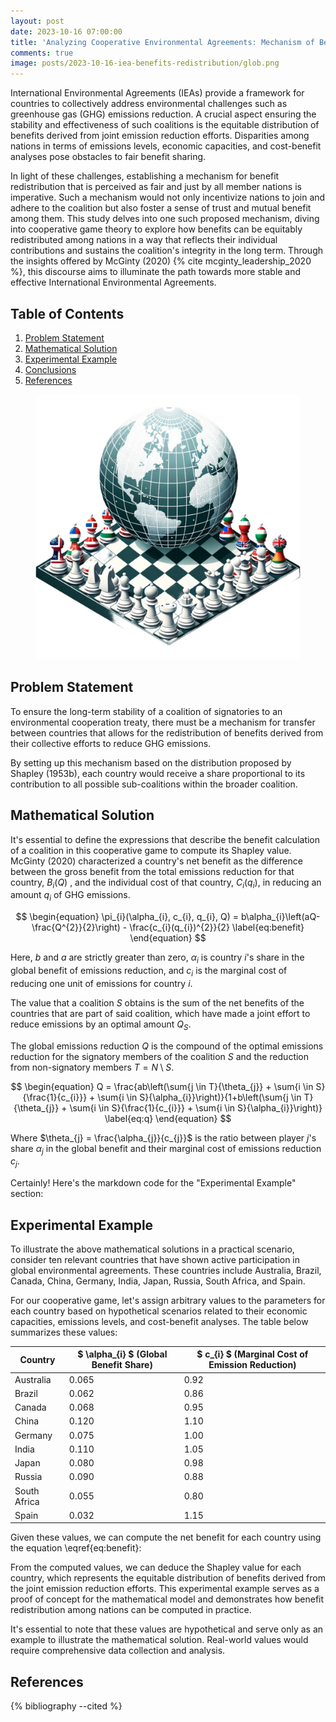 ```yaml
---
layout: post
date: 2023-10-16 07:00:00
title: 'Analyzing Cooperative Environmental Agreements: Mechanism of Benefit Redistribution Among Signatory Nations'
comments: true
image: posts/2023-10-16-iea-benefits-redistribution/glob.png
---
```


International Environmental Agreements (IEAs) provide a framework for countries to collectively address environmental challenges such as greenhouse gas (GHG) emissions reduction. A crucial aspect ensuring the stability and effectiveness of such coalitions is the equitable distribution of benefits derived from joint emission reduction efforts. Disparities among nations in terms of emissions levels, economic capacities, and cost-benefit analyses pose obstacles to fair benefit sharing.

In light of these challenges, establishing a mechanism for benefit redistribution that is perceived as fair and just by all member nations is imperative. Such a mechanism would not only incentivize nations to join and adhere to the coalition but also foster a sense of trust and mutual benefit among them. This study delves into one such proposed mechanism, diving into cooperative game theory to explore how benefits can be equitably redistributed among nations in a way that reflects their individual contributions and sustains the coalition's integrity in the long term. Through the insights offered by McGinty (2020) {% cite mcginty_leadership_2020 %}, this discourse aims to illuminate the path towards more stable and effective International Environmental Agreements.

## Table of Contents

1. [Problem Statement](#Problem-Statement)
2. [Mathematical Solution](#Mathematical-Solution)
3. [Experimental Example](#Experimental-Example)
4. [Conclusions](#Conclusions)
5. [References](#References)

<figure>
	<img src="/assets/img/posts/2023-10-16-iea-benefits-redistribution/glob.png" alt=""> 
	<!-- <figcaption>Fig1. - Cooperation Schema</figcaption> -->
</figure>

## Problem Statement

To ensure the long-term stability of a coalition of signatories to an environmental cooperation treaty, there must be a mechanism for transfer between countries that allows for the redistribution of benefits derived from their collective efforts to reduce GHG emissions.

By setting up this mechanism based on the distribution proposed by Shapley (1953b), each country would receive a share proportional to its contribution to all possible sub-coalitions within the broader coalition.

## Mathematical Solution

It's essential to define the expressions that describe the benefit calculation of a coalition in this cooperative game to compute its Shapley value. McGinty (2020) characterized a country's net benefit as the difference between the gross benefit from the total emissions reduction for that country, $B_{i}(Q)$ , and the individual cost of that country, $C_{i}(q_{i})$, in reducing an amount $q_{i}$ of GHG emissions.

$$
\begin{equation}
    \pi_{i}(\alpha_{i}, c_{i}, q_{i}, Q) = b\alpha_{i}\left(aQ-\frac{Q^{2}}{2}\right) - \frac{c_{i}(q_{i})^{2}}{2}
    \label{eq:benefit}
\end{equation}
$$

Here, $b$ and $a$ are strictly greater than zero, $\alpha_{i}$ is country $i$'s share in the global benefit of emissions reduction, and $c_{i}$ is the marginal cost of reducing one unit of emissions for country $i$.

The value that a coalition $S$ obtains is the sum of the net benefits of the countries that are part of said coalition, which have made a joint effort to reduce emissions by an optimal amount $Q_{S}$.

The global emissions reduction $Q$ is the compound of the optimal emissions reduction for the signatory members of the coalition $S$ and the reduction from non-signatory members $T = N \setminus S$.

$$
\begin{equation}
    Q = \frac{ab\left(\sum{j \in T}{\theta_{j}} + \sum{i \in S}{\frac{1}{c_{i}}} + \sum{i \in S}{\alpha_{i}}\right)}{1+b\left(\sum{j \in T}{\theta_{j}} + \sum{i \in S}{\frac{1}{c_{i}}} + \sum{i \in S}{\alpha_{i}}\right)}
    \label{eq:q}
\end{equation}
$$

Where $\theta_{j} = \frac{\alpha_{j}}{c_{j}}$​​ is the ratio between player $j$'s share $\alpha_{j}$ in the global benefit and their marginal cost of emissions reduction $c_{j}$.

Certainly! Here's the markdown code for the "Experimental Example" section:

## Experimental Example

To illustrate the above mathematical solutions in a practical scenario, consider ten relevant countries that have shown active participation in global environmental agreements. These countries include Australia, Brazil, Canada, China, Germany, India, Japan, Russia, South Africa, and Spain.

For our cooperative game, let's assign arbitrary values to the parameters for each country based on hypothetical scenarios related to their economic capacities, emissions levels, and cost-benefit analyses. The table below summarizes these values:

| Country      | $ \alpha\_{i} $ (Global Benefit Share) | $ c\_{i} $ (Marginal Cost of Emission Reduction) |
| ------------ | -------------------------------------- | ------------------------------------------------ |
| Australia    | 0.065                                  | 0.92                                             |
| Brazil       | 0.062                                  | 0.86                                             |
| Canada       | 0.068                                  | 0.95                                             |
| China        | 0.120                                  | 1.10                                             |
| Germany      | 0.075                                  | 1.00                                             |
| India        | 0.110                                  | 1.05                                             |
| Japan        | 0.080                                  | 0.98                                             |
| Russia       | 0.090                                  | 0.88                                             |
| South Africa | 0.055                                  | 0.80                                             |
| Spain        | 0.032                                  | 1.15                                             |

Given these values, we can compute the net benefit for each country using the equation \eqref{eq:benefit}:

<div id="iea-benefits-redistribution-react-app"></div>

From the computed values, we can deduce the Shapley value for each country, which represents the equitable distribution of benefits derived from the joint emission reduction efforts. This experimental example serves as a proof of concept for the mathematical model and demonstrates how benefit redistribution among nations can be computed in practice.

It's essential to note that these values are hypothetical and serve only as an example to illustrate the mathematical solution. Real-world values would require comprehensive data collection and analysis.

## References

{% bibliography --cited %}

